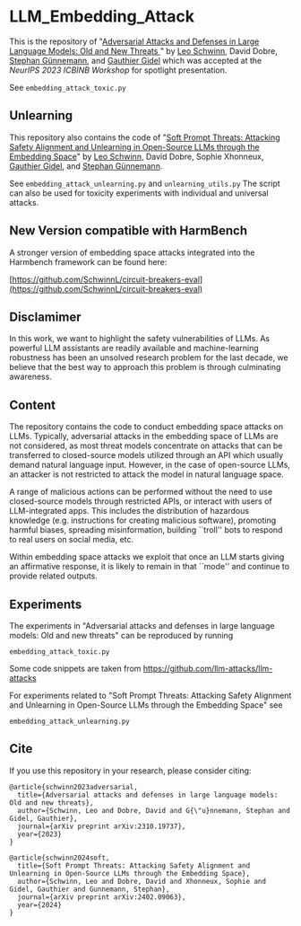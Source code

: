 # LLM_Embedding_Attack

This is the repository of "[Adversarial Attacks and Defenses in Large Language Models: Old and New Threats
](https://arxiv.org/abs/2310.19737)" by [Leo Schwinn](https://schwinnl.github.io/), David Dobre, [Stephan Günnemann](https://www.professoren.tum.de/guennemann-stephan), and [Gauthier Gidel](https://gauthiergidel.github.io/) which was accepted at the *NeurIPS 2023 ICBINB Workshop* for spotlight presentation.

See ```embedding_attack_toxic.py```

## Unlearning

This repository also contains the code of "[Soft Prompt Threats: Attacking Safety Alignment and Unlearning in Open-Source LLMs through the Embedding Space](https://arxiv.org/pdf/2402.09063)" by [Leo Schwinn](https://schwinnl.github.io/), David Dobre, Sophie Xhonneux, [Gauthier Gidel](https://gauthiergidel.github.io/), and [Stephan Günnemann](https://www.professoren.tum.de/guennemann-stephan).

See ```embedding_attack_unlearning.py``` and ```unlearning_utils.py```
The script can also be used for toxicity experiments with individual and universal attacks.

## New Version compatible with HarmBench

A stronger version of embedding space attacks integrated into the Harmbench framework can be found here:

[https://github.com/SchwinnL/circuit-breakers-eval](https://github.com/SchwinnL/circuit-breakers-eval)

## Disclamimer 

In this work, we want to highlight the safety vulnerabilities of LLMs. As powerful LLM assistants are readily available and machine-learning robustness has been an unsolved research problem for the last decade, we believe that the best way to approach this problem is through culminating awareness. 

## Content

The repository contains the code to conduct embedding space attacks on LLMs. 
Typically, adversarial attacks in the embedding space of LLMs are not considered, as most threat models concentrate on attacks that can be transferred to closed-source models utilized through an API which usually demand natural language input. However, in the case of open-source LLMs, an attacker is not restricted to attack the model in natural language space. 

A range of malicious actions can be performed without the need to use closed-source models through restricted APIs, or interact with users of LLM-integrated apps. This includes the distribution of hazardous knowledge (e.g. instructions for creating malicious software), promoting harmful biases, spreading misinformation, building ``troll'' bots to respond to real users on social media, etc. 

Within embedding space attacks we exploit that once an LLM starts giving an affirmative response, it is likely to remain in that ``mode'' and continue to provide related outputs.

## Experiments

The experiments in "Adversarial attacks and defenses in large language models: Old and new threats" can be reproduced by running 
```
embedding_attack_toxic.py
```

Some code snippets are taken from https://github.com/llm-attacks/llm-attacks

For experiments related to "Soft Prompt Threats: Attacking Safety Alignment and Unlearning in Open-Source LLMs through the Embedding Space" see

```
embedding_attack_unlearning.py
```

## Cite

If you use this repository in your research, please consider citing:

```	
@article{schwinn2023adversarial,
  title={Adversarial attacks and defenses in large language models: Old and new threats},
  author={Schwinn, Leo and Dobre, David and G{\"u}nnemann, Stephan and Gidel, Gauthier},
  journal={arXiv preprint arXiv:2310.19737},
  year={2023}
}

@article{schwinn2024soft,
  title={Soft Prompt Threats: Attacking Safety Alignment and Unlearning in Open-Source LLMs through the Embedding Space},
  author={Schwinn, Leo and Dobre, David and Xhonneux, Sophie and Gidel, Gauthier and Gunnemann, Stephan},
  journal={arXiv preprint arXiv:2402.09063},
  year={2024}
}
```
